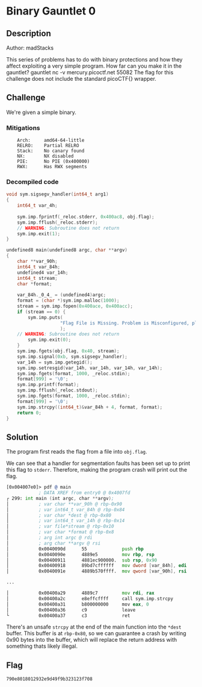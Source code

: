 # Binary Gauntlet 0

## Description

Author: madStacks

This series of problems has to do with binary protections and how they affect exploiting a very simple program. How far can you make it in the gauntlet?
gauntlet nc -v mercury.picoctf.net 55082
The flag for this challenge does not include the standard picoCTF{} wrapper.

## Challenge

We're given a simple binary.

### Mitigations

```
    Arch:     amd64-64-little
    RELRO:    Partial RELRO
    Stack:    No canary found
    NX:       NX disabled
    PIE:      No PIE (0x400000)
    RWX:      Has RWX segments
```

### Decompiled code

```c
void sym.sigsegv_handler(int64_t arg1)
{
    int64_t var_4h;
    
    sym.imp.fprintf(_reloc.stderr, 0x400ac8, obj.flag);
    sym.imp.fflush(_reloc.stderr);
    // WARNING: Subroutine does not return
    sym.imp.exit(1);
}

undefined8 main(undefined8 argc, char **argv)
{
    char **var_90h;
    int64_t var_84h;
    undefined4 var_14h;
    int64_t stream;
    char *format;
    
    var_84h._0_4_ = (undefined4)argc;
    format = (char *)sym.imp.malloc(1000);
    stream = sym.imp.fopen(0x400ace, 0x400acc);
    if (stream == 0) {
        sym.imp.puts(
                    "Flag File is Missing. Problem is Misconfigured, please contact an Admin if you are running this on the shell server."
                    );
    // WARNING: Subroutine does not return
        sym.imp.exit(0);
    }
    sym.imp.fgets(obj.flag, 0x40, stream);
    sym.imp.signal(0xb, sym.sigsegv_handler);
    var_14h = sym.imp.getegid();
    sym.imp.setresgid(var_14h, var_14h, var_14h, var_14h);
    sym.imp.fgets(format, 1000, _reloc.stdin);
    format[999] = '\0';
    sym.imp.printf(format);
    sym.imp.fflush(_reloc.stdout);
    sym.imp.fgets(format, 1000, _reloc.stdin);
    format[999] = '\0';
    sym.imp.strcpy((int64_t)&var_84h + 4, format, format);
    return 0;
}
```

## Solution

The program first reads the flag from a file into `obj.flag`.

We can see that a handler for segmentation faults has been set up to print this flag to `stderr`.
Therefore, making the program crash will print out the flag.

```asm
[0x004007e0]> pdf @ main
            ; DATA XREF from entry0 @ 0x4007fd
┌ 299: int main (int argc, char **argv);
│           ; var char **var_90h @ rbp-0x90
│           ; var int64_t var_84h @ rbp-0x84
│           ; var char *dest @ rbp-0x80
│           ; var int64_t var_14h @ rbp-0x14
│           ; var file*stream @ rbp-0x10
│           ; var char *format @ rbp-0x8
│           ; arg int argc @ rdi
│           ; arg char **argv @ rsi
│           0x0040090d      55             push rbp
│           0x0040090e      4889e5         mov rbp, rsp
│           0x00400911      4881ec900000.  sub rsp, 0x90
│           0x00400918      89bd7cffffff   mov dword [var_84h], edi    ; argc
│           0x0040091e      4889b570ffff.  mov qword [var_90h], rsi    ; argv

...

│           0x00400a29      4889c7         mov rdi, rax                ; char *dest
│           0x00400a2c      e8effcffff     call sym.imp.strcpy         ; char *strcpy(char *dest, const char *src)
│           0x00400a31      b800000000     mov eax, 0
│           0x00400a36      c9             leave
└           0x00400a37      c3             ret
```

There's an unsafe `strcpy` at the end of the main function into the `*dest` buffer.
This buffer is at `rbp-0x80`, so we can guarantee a crash by writing 0x90 bytes into the buffer, which will replace the return address with something thats likely illegal.

## Flag

`790e8018012932e9d49f9b323123f708`

